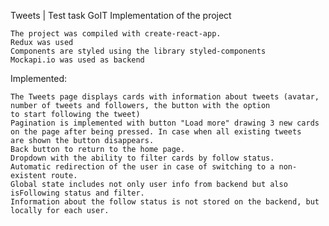 Tweets | Test task GoIT
Implementation of the project

    The project was compiled with create-react-app.
    Redux was used
    Components are styled using the library styled-components
    Mockapi.io was used as backend


Implemented:

    The Tweets page displays cards with information about tweets (avatar, number of tweets and followers, the button with the option
    to start following the tweet)
    Pagination is implemented with button "Load more" drawing 3 new cards on the page after being pressed. In case when all existing tweets 
    are shown the button disappears.
    Back button to return to the home page.
    Dropdown with the ability to filter cards by follow status.
    Automatic redirection of the user in case of switching to a non-existent route.
    Global state includes not only user info from backend but also isFollowing status and filter.
    Information about the follow status is not stored on the backend, but locally for each user.

